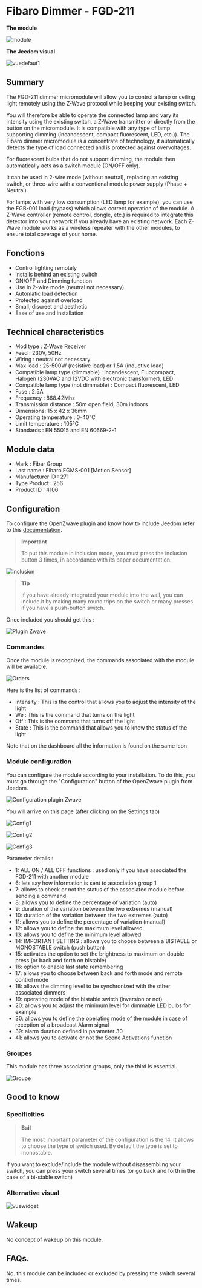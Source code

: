 # Fibaro Dimmer - FGD-211

**The module**

![module](images/fibaro.fgd211/module.jpg)

**The Jeedom visual**

![vuedefaut1](images/fibaro.fgd211/vuedefaut1.jpg)

## Summary

The FGD-211 dimmer micromodule will allow you to control a lamp or ceiling light remotely using the Z-Wave protocol while keeping your existing switch.

You will therefore be able to operate the connected lamp and vary its intensity using the existing switch, a Z-Wave transmitter or directly from the button on the micromodule. It is compatible with any type of lamp supporting dimming (incandescent, compact fluorescent, LED, etc.)). The Fibaro dimmer micromodule is a concentrate of technology, it automatically detects the type of load connected and is protected against overvoltages.

For fluorescent bulbs that do not support dimming, the module then automatically acts as a switch module (ON/OFF only).

It can be used in 2-wire mode (without neutral), replacing an existing switch, or three-wire with a conventional module power supply (Phase + Neutral).

For lamps with very low consumption (LED lamp for example), you can use the FGB-001 load (bypass) which allows correct operation of the module. A Z-Wave controller (remote control, dongle, etc.) is required to integrate this detector into your network if you already have an existing network. Each Z-Wave module works as a wireless repeater with the other modules, to ensure total coverage of your home.

## Fonctions

-   Control lighting remotely
-   Installs behind an existing switch
-   ON/OFF and Dimming function
-   Use in 2-wire mode (neutral not necessary)
-   Automatic load detection
-   Protected against overload
-   Small, discreet and aesthetic
-   Ease of use and installation

## Technical characteristics

-   Mod type : Z-Wave Receiver
-   Feed : 230V, 50Hz
-   Wiring : neutral not necessary
-   Max load : 25-500W (resistive load) or 1.5A (inductive load)
-   Compatible lamp type (dimmable) : Incandescent, Fluocompact, Halogen (230VAC and 12VDC with electronic transformer), LED
-   Compatible lamp type (not dimmable) : Compact fluorescent, LED
-   Fuse : 2.5A
-   Frequency : 868.42Mhz
-   Transmission distance : 50m open field, 30m indoors
-   Dimensions: 15 x 42 x 36mm
-   Operating temperature : 0-40°C
-   Limit temperature : 105°C
-   Standards : EN 55015 and EN 60669-2-1

## Module data

-   Mark : Fibar Group
-   Last name : Fibaro FGMS-001 \[Motion Sensor\]
-   Manufacturer ID : 271
-   Type Product : 256
-   Product ID : 4106

## Configuration

To configure the OpenZwave plugin and know how to include Jeedom refer to this [documentation](https://doc.jeedom.com/en_US/plugins/automation%20protocol/openzwave/).

> **Important**
>
> To put this module in inclusion mode, you must press the inclusion button 3 times, in accordance with its paper documentation.

![inclusion](images/fibaro.fgd211/inclusion.jpg)

> **Tip**
>
> If you have already integrated your module into the wall, you can include it by making many round trips on the switch or many presses if you have a push-button switch.

Once included you should get this :

![Plugin Zwave](images/fibaro.fgd211/information.jpg)

### Commandes

Once the module is recognized, the commands associated with the module will be available.

![Orders](images/fibaro.fgd211/commandes.jpg)

Here is the list of commands :

-   Intensity : This is the control that allows you to adjust the intensity of the light
-   We : This is the command that turns on the light
-   Off : This is the command that turns off the light
-   State : This is the command that allows you to know the status of the light

Note that on the dashboard all the information is found on the same icon

### Module configuration

You can configure the module according to your installation. To do this, you must go through the "Configuration" button of the OpenZwave plugin from Jeedom.

![Configuration plugin Zwave](images/plugin/bouton_configuration.jpg)

You will arrive on this page (after clicking on the Settings tab)

![Config1](images/fibaro.fgd211/config1.jpg)

![Config2](images/fibaro.fgd211/config2.jpg)

![Config3](images/fibaro.fgd211/config3.jpg)

Parameter details :

-   1: ALL ON / ALL OFF functions : used only if you have associated the FGD-211 with another module
-   6: lets say how information is sent to association group 1
-   7: allows to check or not the status of the associated module before sending a command
-   8: allows you to define the percentage of variation (auto)
-   9: duration of the variation between the two extremes (manual)
-   10: duration of the variation between the two extremes (auto)
-   11: allows you to define the percentage of variation (manual)
-   12: allows you to define the maximum level allowed
-   13: allows you to define the minimum level allowed
-   14: IMPORTANT SETTING : allows you to choose between a BISTABLE or MONOSTABLE switch (push button)
-   15: activates the option to set the brightness to maximum on double press (or back and forth on bistable)
-   16: option to enable last state remembering
-   17: allows you to choose between back and forth mode and remote control mode
-   18: allows the dimming level to be synchronized with the other associated dimmers
-   19: operating mode of the bistable switch (inversion or not)
-   20: allows you to adjust the minimum level for dimmable LED bulbs for example
-   30: allows you to define the operating mode of the module in case of reception of a broadcast Alarm signal
-   39: alarm duration defined in parameter 30
-   41: allows you to activate or not the Scene Activations function

### Groupes

This module has three association groups, only the third is essential.

![Groupe](images/fibaro.fgd211/groupe.jpg)

## Good to know

### Specificities

> **Bail**
>
> The most important parameter of the configuration is the 14. It allows to choose the type of switch used. By default the type is set to monostable.

If you want to exclude/include the module without disassembling your switch, you can press your switch several times (or go back and forth in the case of a bi-stable switch)

### Alternative visual

![vuewidget](images/fibaro.fgd211/vuewidget.jpg)

## Wakeup

No concept of wakeup on this module.

## FAQs.

No. this module can be included or excluded by pressing the switch several times.
